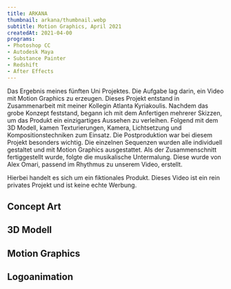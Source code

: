 ```yaml
---
title: ARKANA
thumbnail: arkana/thumbnail.webp
subtitle: Motion Graphics, April 2021
createdAt: 2021-04-00
programs:
- Photoshop CC
- Autodesk Maya
- Substance Painter
- Redshift
- After Effects
---
```


Das Ergebnis meines fünften Uni Projektes.
Die Aufgabe lag darin, ein Video mit Motion Graphics zu erzeugen.
Dieses Projekt entstand in Zusammenarbeit mit meiner Kollegin Atlanta Kyriakoulis.
Nachdem das grobe Konzept feststand, begann ich mit dem Anfertigen mehrerer Skizzen, um das Produkt ein einzigartiges Aussehen zu verleihen.
Folgend mit dem 3D Modell, kamen Texturierungen, Kamera, Lichtsetzung und Kompositionstechniken zum Einsatz.
Die Postproduktion war bei diesem Projekt besonders wichtig.
Die einzelnen Sequenzen wurden alle individuell gestaltet und mit Motion Graphics ausgestattet.
Als der Zusammenschnitt fertiggestellt wurde, folgte die musikalische Untermalung.
Diese wurde von Alex Omari, passend im Rhythmus zu unserem Video, erstellt.

Hierbei handelt es sich um ein fiktionales Produkt. Dieses Video ist ein rein privates Projekt und ist keine echte Werbung.

<view-on-link href="https://www.youtube.com/watch?v=3u3r_N1_c_E" icon="fab fa-youtube" name="YouTube" color="#FF001C"></view-on-link>
<view-on-link href="https://www.artstation.com/artwork/oAGqmq" icon="fab fa-artstation" name="ArtStation" color="#00AFEB"></view-on-link>

<asset-video src="arkana/arkana.webm"></asset-video>

## Concept Art
<asset-image src="arkana/concept_art.webp" alt="Concept Art"></asset-image>

## 3D Modell
<asset-image src="arkana/model.webp" alt="3D Modell"></asset-image>
<asset-image src="arkana/sideview.webp" alt="Seitenansicht"></asset-image>
<asset-image src="arkana/frontview.webp" alt="Frontansicht"></asset-image>

## Motion Graphics
<asset-image src="arkana/motion_graphics_1.webp" alt="Motion Graphics"></asset-image>
<asset-image src="arkana/motion_graphics_2.webp" alt="Motion Graphics"></asset-image>

## Logoanimation
<asset-image src="arkana/logo.webp" alt="Logoanimation"></asset-image>
